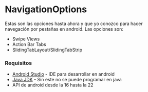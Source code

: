 # NavigationOptions
Estas son las opciones hasta ahora y que yo conozco para hacer navegación por pestañas en android.
Las opciones son:
- Swipe Views
- Action Bar Tabs
- SlidingTabLayout/SlidingTabStrip

### Requisitos
* [Android Studio] - IDE para desarrollar en android
* [Java JDK] - Sin este no se puede programar en java
* API de android desde la 16 hasta la 22

[Android Studio]: http://developer.android.com/sdk/index.html

[Java JDK]: http://www.oracle.com/technetwork/java/javase/downloads/index.html

